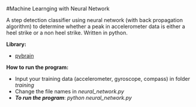 #Machine Learnging with Neural Network

A step detection classifier using neural network (with back propagation algorithm) to determine whether a peak in accelerometer data is either a heel strike or a non heel strike. Written in python.

**Library:** 
* [pybrain](http://pybrain.org/)

**How to run the program:** 
* Input your training data (accelerometer, gyroscope, compass) in folder *training*
* Change the file names in *neural_network.py*
* ***To run the program***: *python neural_network.py*


